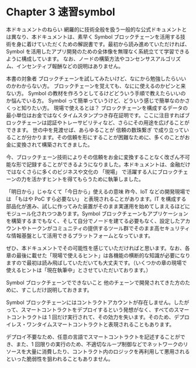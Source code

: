 # Chapter 3 速習symbol

本ドキュメントのねらい
網羅的に技術全般を扱う一般的な公式ドキュメントとは異なり、本ドキュメントは、素早く Symbol ブロックチェーンを活用する技術を身に着けていただくための解説書です。最初から読み進めていただければ、Symbol を活用したアプリ開発のための全体像を無理なく系統立てて学習できるように構成しています。
なお、ノードの構築方法やコンセンサスアルゴリズム、インセンティブ報酬などの説明はありません。

本書の対象者
ブロックチェーンを試してみたいけど、なにから勉強したらいいのかわからない方。
ブロックチェーンを覚えても、なにに使えるのかピンと来ない方。
Symbol の教材を作ろうとしてるけどどういう手順で教えたらいいのか悩んでいる方。
Symbol って簡単っていうけど、どういう感じで簡単なのかさくっと知りたい方。
現場で使えるとは？
ブロックチェーンを構成するデータの最小単位はお金ではなくタイムスタンプつき存在証明です。ここに注目すればブロックチェーンは認証やトレーサビリティなど、さらにその用途を広げることができます。 世の中を見渡せば、あらゆることが 信頼の数珠繋ぎ で成り立っていることが分かります。その信頼を形にすることが困難なために、多くのことがお金に変換されて構築されてきました。

今、ブロックチェーン技術によりその信頼をお金に変換することなく改ざん不可能な形で記録することができるようになりました。本ドキュメントは、金融だけではなくさらに多くのビジネスや文化の 「現場」 で活躍する人にブロックチェーンの力を活かすヒントを得てもらうために執筆しました。

「明日から」じゃなくて「今日から」使えるの意味
昨今、IoT などの開発現場では 「もはや PoC すら必要ない」 と表現されることがあります。IT を構成する部品化が進み、試しに作ってみた装置がそのまま実運用を始めてしまえるほどにモジュール化されつつあります。Symbol ブロックチェーンもアプリケーションを構築するまでもなく、そして自分でノードを建てる必要もなく、設定したアカウントやトークンがコミュニティの提供するツール群でそのまま高セキュリティな情報基盤として活用できるプラットフォームとなっています。

ぜひ、本ドキュメントでその可能性を感じていただければと思います。なお、各章の最後に載せた「現場で使えるヒント」は各機能の横断的な知識が必要になりますので最初は読み飛ばしていただいても大丈夫です。（いくつかの章の現場で使えるヒントは「現在執筆中」とさせていただいております。）

Symbol ブロックチェーンでできないこと
他のチェーンで開発されてきた方のために、すこしだけ説明しておきます。

Symbol ブロックチェーンにはコントラクトアカウントが存在しません。したがって、スマートコントラクトをデプロイするという発想がなく、すべてのスマートコントラクトは 1 回だけ実行されて、その効力を失います。そのため、デプロイレス・ワンタイムスマートコントラクトと表現されることもあります。

デプロイ不要なため、任意の言語でスマートコントラクトを記述することができ、また、1 回限りの実行のため、不適切なループ制御などでネットワークのリソースを大量に消費したり、コントラクト内のロジックを再利用して悪用されるといった脆弱性を狙われることもありません。
